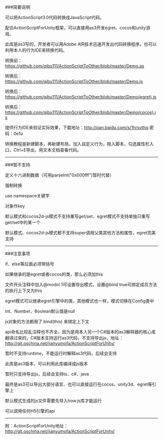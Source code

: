 ###简要说明

可以把ActionScript3.0代码转换成JavaScript代码。

配合ActionScriptForUnity框架，可以直接用as3开发egret、cocos和unity游戏。

此库是as3写的，开发者可以用Adobe AIR技术迅速开发出代码转换程序。也可以利用本人的行为IDE来转换代码。

转换前：https://github.com/qibu111/ActionScriptToOther/blob/master/Demo.as 

转换后：https://github.com/qibu111/ActionScriptToOther/blob/master/Demo.js

转换后：https://github.com/qibu111/ActionScriptToOther/blob/master/Demo(egret).js

转换后：https://github.com/qibu111/ActionScriptToOther/blob/master/Demo(cocos).js

提供行为IDE来验证实际效果，下载地址：http://pan.baidu.com/s/1hrsvthq 密码：0e1u

转换教程是新建脚本，再新建布局，加入自定义行为，拖入脚本，勾选属性栏入口，Ctrl+E导出，用文本文档查看代码。

----------------------------------------------------------------------------------------------------------------------

###暂不支持

定义十六进制数据（可用parseInt("0x000fff")暂时代替）

强制转换

use namespace关键字

对象作key

默认模式和cocos2d-js模式不支持重写get/set，egret模式不支持单独只重写get/set中的某一个

默认模式、cocos2d-js模式都不支持super调用父类其他方法和属性，egret完美支持

----------------------------------------------------------------------------------------------------------------------

###注意事项

if、else等后面必须带括号

如果继承的是egret或者cocos的类，那么必须加this

文件开头注释中加入@modol 1可设置导出模式，设置@bind true可绑定成员方法的执行上下文为this

egret模式可以继承egret引擎中的类，其他模式也一样，模式切换在Config类中

int、Number、Boolean默认值是null

js对象的方法都用了 bind(this) 来绑定上下文

api命名比较乱注释也不齐全，因为是用本人另一个C#版本的as3解释器的核心库翻译过来的，C#版本支持运行as3代码，不支持导出js，地址：http://git.oschina.net/jianyumofa/ActionScriptForUnity/

暂时不支持runtime，不能运行时解释as3代码，后续会支持

此库是as3版本，可以利用此库编译成js版本

暂时只支持导出js，后续会支持ts、c#、java

最终是as3可以导出大部分语言、也可以直接运行在cocos、unity3d、egret等引擎上

默认模式生成的js文件需要先导入how.js库才能运行

可以调用任何H5引擎的api

----------------------------------------------------------------------------------------------------------------------

附：ActionScriptForUnity地址：http://git.oschina.net/jianyumofa/ActionScriptForUnity/